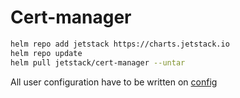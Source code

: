 # Cert-manager

```bash
helm repo add jetstack https://charts.jetstack.io
helm repo update
helm pull jetstack/cert-manager --untar
```

All user configuration have to be written on [config](./config/)
